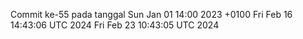 Commit ke-55 pada tanggal Sun Jan 01 14:00 2023 +0100
Fri Feb 16 14:43:06 UTC 2024
Fri Feb 23 10:43:05 UTC 2024
